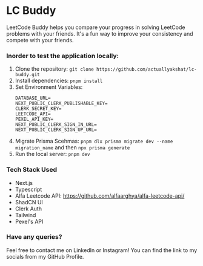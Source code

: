 # LC Buddy
LeetCode Buddy helps you compare your progress in solving LeetCode problems with your friends. It's a fun way to improve your consistency and compete with your friends.

### Inorder to test the application locally:
1. Clone the repository: `git clone https://github.com/actuallyakshat/lc-buddy.git`
2. Install dependencies: `pnpm install`
3. Set Environment Variables:
     ```
     DATABASE_URL=
     NEXT_PUBLIC_CLERK_PUBLISHABLE_KEY=
     CLERK_SECRET_KEY=
     LEETCODE_API=
     PEXEL_API_KEY=
     NEXT_PUBLIC_CLERK_SIGN_IN_URL=
     NEXT_PUBLIC_CLERK_SIGN_UP_URL=
     ```
4. Migrate Prisma Scehmas: `pnpm dlx prisma migrate dev --name migration_name` and then `npx prisma generate`  
5. Run the local server: `pnpm dev`

### Tech Stack Used
- Next.js
- Typescript
- Alfa Leetcode API: https://github.com/alfaarghya/alfa-leetcode-api/
- ShadCN UI
- Clerk Auth
- Tailwind
- Pexel's API

### Have any queries?
Feel free to contact me on LinkedIn or Instagram! You can find the link to my socials from my GitHub Profile.
